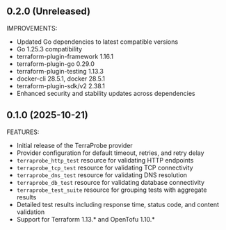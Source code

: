 ## 0.2.0 (Unreleased)

IMPROVEMENTS:

* Updated Go dependencies to latest compatible versions
* Go 1.25.3 compatibility
* terraform-plugin-framework 1.16.1
* terraform-plugin-go 0.29.0
* terraform-plugin-testing 1.13.3
* docker-cli 28.5.1, docker 28.5.1
* terraform-plugin-sdk/v2 2.38.1
* Enhanced security and stability updates across dependencies

## 0.1.0 (2025-10-21)

FEATURES:

* Initial release of the TerraProbe provider
* Provider configuration for default timeout, retries, and retry delay
* `terraprobe_http_test` resource for validating HTTP endpoints
* `terraprobe_tcp_test` resource for validating TCP connectivity
* `terraprobe_dns_test` resource for validating DNS resolution
* `terraprobe_db_test` resource for validating database connectivity
* `terraprobe_test_suite` resource for grouping tests with aggregate results
* Detailed test results including response time, status code, and content validation
* Support for Terraform 1.13.* and OpenTofu 1.10.*
